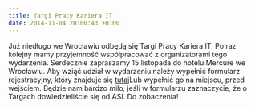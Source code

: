 ```yaml
---
title: Targi Pracy Kariera IT
date: 2014-11-04 20:00:43 +0100
---
```

Już niedługo we Wrocławiu odbędą się Targi Pracy Kariera IT. Po raz kolejny mamy przyjemność współpracować z organizatorami tego wydarzenia. Serdecznie zapraszamy 15 listopada do hotelu Mercure we Wrocławiu. Aby wziąć udział w wydarzeniu należy wypełnić formularz rejestracyjny, który znajduje się [tutaj](http://careercon.pl/event/kariera-it-15-11-2014-wroclaw/)Lub wypełnić go na miejscu, przed wejściem. Będzie nam bardzo miło, jeśli w formularzu zaznaczycie, że o Targach dowiedzieliście się od ASI. Do zobaczenia!

